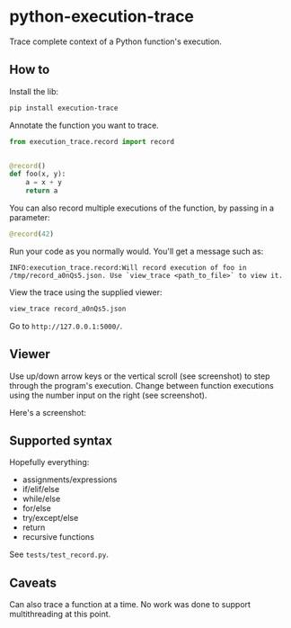 # python-execution-trace

Trace complete context of a Python function's execution.

## How to

Install the lib:

```bash
pip install execution-trace
```

Annotate the function you want to trace.

```python
from execution_trace.record import record


@record()
def foo(x, y):
    a = x + y
    return a
```

You can also record multiple executions of the function, by passing in a parameter:

```python
@record(42)
```

Run your code as you normally would. You'll get a message such as:

```
INFO:execution_trace.record:Will record execution of foo in /tmp/record_a0nQs5.json. Use `view_trace <path_to_file>` to view it.
```

View the trace using the supplied viewer:

```bash
view_trace record_a0nQs5.json
```

Go to `http://127.0.0.1:5000/`.

## Viewer

Use up/down arrow keys or the vertical scroll (see screenshot) to step through the program's execution. Change
between function executions using the number input on the right (see screenshot).

Here's a screenshot:



## Supported syntax

Hopefully everything:

- assignments/expressions
- if/elif/else
- while/else
- for/else
- try/except/else
- return
- recursive functions

See `tests/test_record.py`.

## Caveats

Can also trace a function at a time. No work was done to support multithreading at this point.
